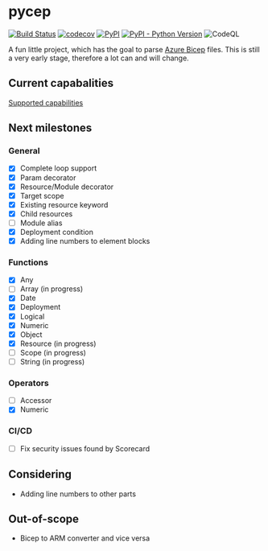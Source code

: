 # pycep

[![Build Status](https://github.com/gruebel/pycep/workflows/CI/badge.svg)](https://github.com/gruebel/pycep/actions)
[![codecov](https://codecov.io/gh/gruebel/pycep/branch/master/graph/badge.svg?token=49WHVYGE1D)](https://codecov.io/gh/gruebel/pycep)
[![PyPI](https://img.shields.io/pypi/v/pycep-parser)](https://pypi.org/project/pycep-parser/)
[![PyPI - Python Version](https://img.shields.io/pypi/pyversions/pycep-parser)](https://github.com/gruebel/pycep)
![CodeQL](https://github.com/gruebel/pycep/workflows/CodeQL/badge.svg)

A fun little project, which has the goal to parse
[Azure Bicep](https://github.com/Azure/bicep) files.
This is still a very early stage, therefore a lot can and will change.

## Current capabalities

[Supported capabilities](docs/capabilities.md)

## Next milestones

### General
- [x] Complete loop support
- [x] Param decorator
- [x] Resource/Module decorator
- [x] Target scope
- [x] Existing resource keyword
- [x] Child resources
- [ ] Module alias
- [x] Deployment condition
- [x] Adding line numbers to element blocks

### Functions
- [x] Any
- [ ] Array (in progress)
- [x] Date
- [x] Deployment
- [x] Logical
- [x] Numeric
- [x] Object
- [x] Resource (in progress)
- [ ] Scope (in progress)
- [ ] String (in progress)

### Operators
- [ ] Accessor
- [x] Numeric

### CI/CD
- [ ] Fix security issues found by Scorecard

## Considering
- Adding line numbers to other parts

## Out-of-scope
- Bicep to ARM converter and vice versa
